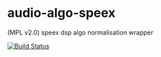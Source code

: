# audio-algo-speex
(MPL v2.0) speex dsp algo normalisation wrapper

[![Build Status](https://travis-ci.org/musicdsp/audio-algo-speex.svg?branch=master)](https://travis-ci.org/musicdsp/audio-algo-speex)
